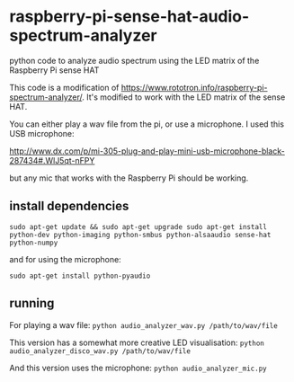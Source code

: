 # raspberry-pi-sense-hat-audio-spectrum-analyzer
python code to analyze audio spectrum using the LED matrix of the Raspberry Pi sense HAT

This code is a modification of https://www.rototron.info/raspberry-pi-spectrum-analyzer/.
It's modified to work with the LED matrix of the sense HAT.

You can either play a wav file from the pi, or use a microphone. I used this USB microphone:

http://www.dx.com/p/mi-305-plug-and-play-mini-usb-microphone-black-287434#.WlJ5qt-nFPY

but any mic that works with the Raspberry Pi should be working.

## install dependencies

`sudo apt-get update && sudo apt-get upgrade
sudo apt-get install python-dev python-imaging python-smbus python-alsaaudio sense-hat python-numpy`

and for using the microphone:

`sudo apt-get install python-pyaudio`

## running
For playing a wav file:
`python audio_analyzer_wav.py /path/to/wav/file`

This version has a somewhat more creative LED visualisation:
`python audio_analyzer_disco_wav.py /path/to/wav/file`

And this version uses the microphone:
`python audio_analyzer_mic.py`
